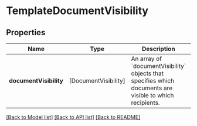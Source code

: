 # TemplateDocumentVisibility

## Properties
Name | Type | Description | Notes
------------ | ------------- | ------------- | -------------
**documentVisibility** | [DocumentVisibility] | An array of &#x60;documentVisibility&#x60; objects that specifies which documents are visible to which recipients. | [optional] 

[[Back to Model list]](../README.md#documentation-for-models) [[Back to API list]](../README.md#documentation-for-api-endpoints) [[Back to README]](../README.md)


